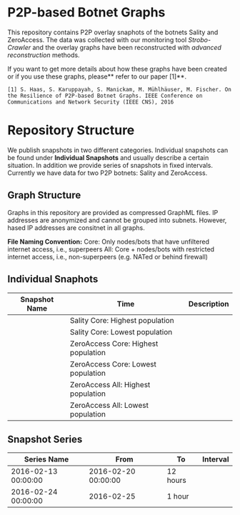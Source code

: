 # P2P-based Botnet Graphs
This repository contains P2P overlay snaphots of the botnets Sality and ZeroAccess. The data was collected with our monitoring tool *Strobo-Crawler* and the overlay graphs have been reconstructed with *advanced reconstruction* methods.

If you want to get more details about how these graphs have been created or if you use these graphs, please** refer to our paper [1]**.

```
[1] S. Haas, S. Karuppayah, S. Manickam, M. Mühlhäuser, M. Fischer. On the Resilience of P2P-based Botnet Graphs. IEEE Conference on Communications and Network Security (IEEE CNS), 2016
```

# Repository Structure
We publish snapshots in two different categories. Individual snapshots can be found under **Individual Snapshots** and usually describe a certain situation. In addition we provide series of snapshots in fixed intervals.
Currently we have data for two P2P botnets: Sality and ZeroAccess.
## Graph Structure
Graphs in this repository are provided as compressed GraphML files. IP addresses are anonymized and cannot be grouped into subnets. However, hased IP addresses are consitnet in all graphs.

**File Naming Convention:**
Core: Only nodes/bots that have unfiltered internet access, i.e., superpeers
All: Core + nodes/bots with restricted internet access, i.e., non-superpeers (e.g. NATed or behind firewall)

## Individual Snaphots
Snapshot Name | Time | Description
-------------------|--------|-----------------
 | | Sality Core: Highest population
 | | Sality Core: Lowest population
 | | ZeroAccess Core: Highest population
 | | ZeroAccess Core: Lowest population
 | | ZeroAccess All: Highest population
 | | ZeroAccess All: Lowest population
 
## Snapshot Series
Series Name | From | To | Interval
------------------|---------|-----|------------
 | 2016-02-13 00:00:00 |2016-02-20 00:00:00 | 12 hours
 | 2016-02-24 00:00:00 | 2016-02-25 | 1 hour